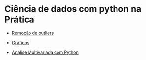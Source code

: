 # Ciência de dados com python na Prática

* [Remoção de outliers](./remover_outliers.md)

* [Gráficos](./visualizations.md)

* [Análise Multivariada com Python](./analise_multivariada_python.md)




